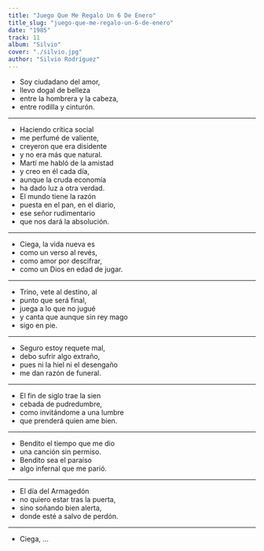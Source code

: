 ```yaml
---
title: "Juego Que Me Regalo Un 6 De Enero"
title_slug: "juego-que-me-regalo-un-6-de-enero"
date: "1985"
track: 11
album: "Silvio"
cover: "./silvio.jpg"
author: "Silvio Rodríguez"
---
```


- Soy ciudadano del amor,
- llevo dogal de belleza
- entre la hombrera y la cabeza,
- entre rodilla y cinturón.

---

- Haciendo crítica social
- me perfumé de valiente,
- creyeron que era disidente
- y no era más que natural.
- Martí me habló de la amistad
- y creo en él cada día,
- aunque la cruda economía
- ha dado luz a otra verdad.
- El mundo tiene la razón
- puesta en el pan, en el diario,
- ese señor rudimentario
- que nos dará la absolución.

---

- Ciega, la vida nueva es
- como un verso al revés,
- como amor por descifrar,
- como un Dios en edad de jugar.

---

- Trino, vete al destino, al
- punto que será final,
- juega a lo que no jugué
- y canta que aunque sin rey mago
- sigo en pie.

---

- Seguro estoy requete mal,
- debo sufrir algo extraño,
- pues ni la hiel ni el desengaño
- me dan razón de funeral.

---

- El fin de siglo trae la sien
- cebada de pudredumbre,
- como invitándome a una lumbre
- que prenderá quien ame bien.

---

- Bendito el tiempo que me dio
- una canción sin permiso.
- Bendito sea el paraíso
- algo infernal que me parió.

---

- El día del Armagedón
- no quiero estar tras la puerta,
- sino soñando bien alerta,
- donde esté a salvo de perdón.

---

- Ciega, ...
